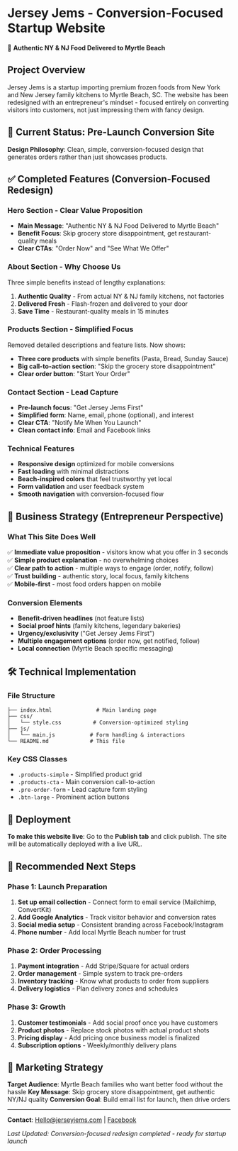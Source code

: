 # Jersey Jems - Conversion-Focused Startup Website

🍝 **Authentic NY & NJ Food Delivered to Myrtle Beach**

## Project Overview

Jersey Jems is a startup importing premium frozen foods from New York and New Jersey family kitchens to Myrtle Beach, SC. The website has been redesigned with an entrepreneur's mindset - focused entirely on converting visitors into customers, not just impressing them with fancy design.

## 🚀 Current Status: Pre-Launch Conversion Site

**Design Philosophy**: Clean, simple, conversion-focused design that generates orders rather than just showcases products.

## ✅ Completed Features (Conversion-Focused Redesign)

### **Hero Section - Clear Value Proposition**
- **Main Message**: "Authentic NY & NJ Food Delivered to Myrtle Beach"
- **Benefit Focus**: Skip grocery store disappointment, get restaurant-quality meals
- **Clear CTAs**: "Order Now" and "See What We Offer"

### **About Section - Why Choose Us**
Three simple benefits instead of lengthy explanations:
1. **Authentic Quality** - From actual NY & NJ family kitchens, not factories
2. **Delivered Fresh** - Flash-frozen and delivered to your door
3. **Save Time** - Restaurant-quality meals in 15 minutes

### **Products Section - Simplified Focus**
Removed detailed descriptions and feature lists. Now shows:
- **Three core products** with simple benefits (Pasta, Bread, Sunday Sauce)
- **Big call-to-action section**: "Skip the grocery store disappointment"
- **Clear order button**: "Start Your Order"

### **Contact Section - Lead Capture**
- **Pre-launch focus**: "Get Jersey Jems First"
- **Simplified form**: Name, email, phone (optional), and interest
- **Clear CTA**: "Notify Me When You Launch"
- **Clean contact info**: Email and Facebook links

### **Technical Features**
- **Responsive design** optimized for mobile conversions
- **Fast loading** with minimal distractions
- **Beach-inspired colors** that feel trustworthy yet local
- **Form validation** and user feedback system
- **Smooth navigation** with conversion-focused flow

## 🎯 Business Strategy (Entrepreneur Perspective)

### **What This Site Does Well**
✅ **Immediate value proposition** - visitors know what you offer in 3 seconds  
✅ **Simple product explanation** - no overwhelming choices  
✅ **Clear path to action** - multiple ways to engage (order, notify, follow)  
✅ **Trust building** - authentic story, local focus, family kitchens  
✅ **Mobile-first** - most food orders happen on mobile  

### **Conversion Elements**
- **Benefit-driven headlines** (not feature lists)
- **Social proof hints** (family kitchens, legendary bakeries)
- **Urgency/exclusivity** ("Get Jersey Jems First")
- **Multiple engagement options** (order now, get notified, follow)
- **Local connection** (Myrtle Beach specific messaging)

## 🛠 Technical Implementation

### **File Structure**
```
├── index.html              # Main landing page
├── css/
│   └── style.css          # Conversion-optimized styling
├── js/
│   └── main.js           # Form handling & interactions
└── README.md             # This file
```

### **Key CSS Classes**
- `.products-simple` - Simplified product grid
- `.products-cta` - Main conversion call-to-action
- `.pre-order-form` - Lead capture form styling
- `.btn-large` - Prominent action buttons

## 📱 Deployment

**To make this website live**: Go to the **Publish tab** and click publish. The site will be automatically deployed with a live URL.

## 🔄 Recommended Next Steps

### **Phase 1: Launch Preparation**
1. **Set up email collection** - Connect form to email service (Mailchimp, ConvertKit)
2. **Add Google Analytics** - Track visitor behavior and conversion rates
3. **Social media setup** - Consistent branding across Facebook/Instagram
4. **Phone number** - Add local Myrtle Beach number for trust

### **Phase 2: Order Processing**
1. **Payment integration** - Add Stripe/Square for actual orders
2. **Order management** - Simple system to track pre-orders
3. **Inventory tracking** - Know what products to order from suppliers
4. **Delivery logistics** - Plan delivery zones and schedules

### **Phase 3: Growth**
1. **Customer testimonials** - Add social proof once you have customers
2. **Product photos** - Replace stock photos with actual product shots
3. **Pricing display** - Add pricing once business model is finalized
4. **Subscription options** - Weekly/monthly delivery plans

## 🎯 Marketing Strategy

**Target Audience**: Myrtle Beach families who want better food without the hassle
**Key Message**: Skip grocery store disappointment, get authentic NY/NJ quality
**Conversion Goal**: Build email list for launch, then drive orders

---

**Contact**: Hello@jerseyjems.com | [Facebook](https://www.facebook.com/share/14H35yfvq22/?mibextid=wwXIfr)

*Last Updated: Conversion-focused redesign completed - ready for startup launch*
